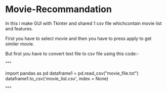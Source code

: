 # Movie-Recommandation

In this i make GUI with Tkinter and shared 1 csv file whichcontain movie list and features.

First you have to select movie and then you have to press apply to get similer movie.

But first you have to convert text file to csv file using this code:-

"""

import pandas as pd
dataframe1 = pd.read_csv("movie_file.txt")
dataframe1.to_csv('movie_list.csv', index = None)

"""